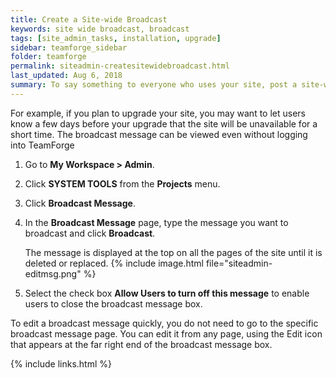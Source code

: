 ```yaml
---
title: Create a Site-wide Broadcast
keywords: site wide broadcast, broadcast
tags: [site_admin_tasks, installation, upgrade]
sidebar: teamforge_sidebar
folder: teamforge
permalink: siteadmin-createsitewidebroadcast.html
last_updated: Aug 6, 2018
summary: To say something to everyone who uses your site, post a site-wide broadcast message.
---
```

For example, if you plan to upgrade your site, you may want to let users know a few days before your upgrade that the site will be unavailable for a short time.
The broadcast message can be viewed even without logging into TeamForge

1. Go to **My Workspace > Admin**.
2. Click **SYSTEM TOOLS** from the **Projects** menu.
3. Click **Broadcast Message**.
4. In the **Broadcast Message** page, type the message you want to broadcast and click **Broadcast**.
   
   The message is displayed at the top on all the pages of the site until it is deleted or replaced.
   {% include image.html file="siteadmin-editmsg.png" %}

5. Select the check box **Allow Users to turn off this message** to enable users to close the broadcast message box.

To edit a broadcast message quickly, you do not need to go to the specific broadcast message page. You can edit it from any page, using the Edit icon that appears at the far right end of the broadcast message box.




{% include links.html %}